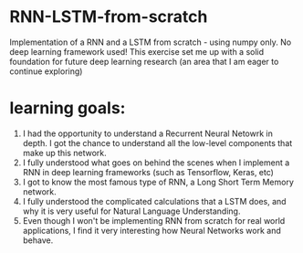 # RNN-LSTM-from-scratch
Implementation of a RNN and a LSTM from scratch - using numpy only. No deep learning framework used! This exercise set me up with a solid foundation for future deep learning research (an area that I am eager to continue exploring)
# learning goals:
1. I had the opportunity to understand a Recurrent Neural Netowrk in depth. I got the chance to understand all the low-level components that make up this network.
2. I fully understood what goes on behind the scenes when I implement a RNN in deep learning frameworks (such as Tensorflow, Keras, etc)
3. I got to know the most famous type of RNN, a Long Short Term Memory network.
4. I fully understood the complicated calculations that a LSTM does, and why it is very useful for Natural Language Understanding.
5. Even though I won't be implementing RNN from scratch for real world applications, I find it very interesting how Neural Networks work and behave.

